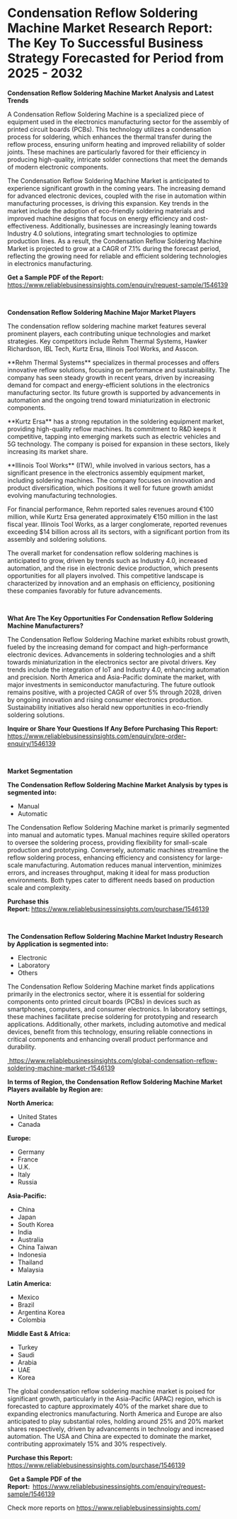 <p><h1>Condensation Reflow Soldering Machine Market Research Report: The Key To Successful Business Strategy Forecasted for Period from 2025 - 2032</h1></p><p><strong>Condensation Reflow Soldering Machine Market Analysis and Latest Trends</strong></p>
<p><p>A Condensation Reflow Soldering Machine is a specialized piece of equipment used in the electronics manufacturing sector for the assembly of printed circuit boards (PCBs). This technology utilizes a condensation process for soldering, which enhances the thermal transfer during the reflow process, ensuring uniform heating and improved reliability of solder joints. These machines are particularly favored for their efficiency in producing high-quality, intricate solder connections that meet the demands of modern electronic components.</p><p>The Condensation Reflow Soldering Machine Market is anticipated to experience significant growth in the coming years. The increasing demand for advanced electronic devices, coupled with the rise in automation within manufacturing processes, is driving this expansion. Key trends in the market include the adoption of eco-friendly soldering materials and improved machine designs that focus on energy efficiency and cost-effectiveness. Additionally, businesses are increasingly leaning towards Industry 4.0 solutions, integrating smart technologies to optimize production lines. As a result, the Condensation Reflow Soldering Machine Market is projected to grow at a CAGR of 7.1% during the forecast period, reflecting the growing need for reliable and efficient soldering technologies in electronics manufacturing.</p></p>
<p><strong>Get a Sample PDF of the Report:&nbsp;</strong> <a href="https://www.reliablebusinessinsights.com/enquiry/request-sample/1546139?utm_campaign=1138&utm_medium=2&utm_source=Github&utm_content=ia&utm_term=27022025&utm_id=condensation-reflow-soldering-machine">https://www.reliablebusinessinsights.com/enquiry/request-sample/1546139</a></p>
<p>&nbsp;</p>
<p><strong>Condensation Reflow Soldering Machine Major Market Players</strong></p>
<p><p>The condensation reflow soldering machine market features several prominent players, each contributing unique technologies and market strategies. Key competitors include Rehm Thermal Systems, Hawker Richardson, IBL Tech, Kurtz Ersa, Illinois Tool Works, and Asscon.</p><p>**Rehm Thermal Systems** specializes in thermal processes and offers innovative reflow solutions, focusing on performance and sustainability. The company has seen steady growth in recent years, driven by increasing demand for compact and energy-efficient solutions in the electronics manufacturing sector. Its future growth is supported by advancements in automation and the ongoing trend toward miniaturization in electronic components.</p><p>**Kurtz Ersa** has a strong reputation in the soldering equipment market, providing high-quality reflow machines. Its commitment to R&D keeps it competitive, tapping into emerging markets such as electric vehicles and 5G technology. The company is poised for expansion in these sectors, likely increasing its market share.</p><p>**Illinois Tool Works** (ITW), while involved in various sectors, has a significant presence in the electronics assembly equipment market, including soldering machines. The company focuses on innovation and product diversification, which positions it well for future growth amidst evolving manufacturing technologies.</p><p>For financial performance, Rehm reported sales revenues around €100 million, while Kurtz Ersa generated approximately €150 million in the last fiscal year. Illinois Tool Works, as a larger conglomerate, reported revenues exceeding $14 billion across all its sectors, with a significant portion from its assembly and soldering solutions.</p><p>The overall market for condensation reflow soldering machines is anticipated to grow, driven by trends such as Industry 4.0, increased automation, and the rise in electronic device production, which presents opportunities for all players involved. This competitive landscape is characterized by innovation and an emphasis on efficiency, positioning these companies favorably for future advancements.</p></p>
<p>&nbsp;</p>
<p><strong>What Are The Key Opportunities For Condensation Reflow Soldering Machine Manufacturers?</strong></p>
<p><p>The Condensation Reflow Soldering Machine market exhibits robust growth, fueled by the increasing demand for compact and high-performance electronic devices. Advancements in soldering technologies and a shift towards miniaturization in the electronics sector are pivotal drivers. Key trends include the integration of IoT and Industry 4.0, enhancing automation and precision. North America and Asia-Pacific dominate the market, with major investments in semiconductor manufacturing. The future outlook remains positive, with a projected CAGR of over 5% through 2028, driven by ongoing innovation and rising consumer electronics production. Sustainability initiatives also herald new opportunities in eco-friendly soldering solutions.</p></p>
<p><strong>Inquire or Share Your Questions If Any Before Purchasing This Report:</strong> <a href="https://www.reliablebusinessinsights.com/enquiry/pre-order-enquiry/1546139?utm_campaign=1138&utm_medium=2&utm_source=Github&utm_content=ia&utm_term=27022025&utm_id=condensation-reflow-soldering-machine">https://www.reliablebusinessinsights.com/enquiry/pre-order-enquiry/1546139</a></p>
<p>&nbsp;</p>
<p><strong>Market Segmentation</strong></p>
<p><strong>The Condensation Reflow Soldering Machine Market Analysis by types is segmented into:</strong></p>
<p><ul><li>Manual</li><li>Automatic</li></ul></p>
<p><p>The Condensation Reflow Soldering Machine market is primarily segmented into manual and automatic types. Manual machines require skilled operators to oversee the soldering process, providing flexibility for small-scale production and prototyping. Conversely, automatic machines streamline the reflow soldering process, enhancing efficiency and consistency for large-scale manufacturing. Automation reduces manual intervention, minimizes errors, and increases throughput, making it ideal for mass production environments. Both types cater to different needs based on production scale and complexity.</p></p>
<p><strong>Purchase this Report:&nbsp;</strong><a href="https://www.reliablebusinessinsights.com/purchase/1546139?utm_campaign=1138&utm_medium=2&utm_source=Github&utm_content=ia&utm_term=27022025&utm_id=condensation-reflow-soldering-machine">https://www.reliablebusinessinsights.com/purchase/1546139</a></p>
<p>&nbsp;</p>
<p><strong>The Condensation Reflow Soldering Machine Market Industry Research by Application is segmented into:</strong></p>
<p><ul><li>Electronic</li><li>Laboratory</li><li>Others</li></ul></p>
<p><p>The Condensation Reflow Soldering Machine market finds applications primarily in the electronics sector, where it is essential for soldering components onto printed circuit boards (PCBs) in devices such as smartphones, computers, and consumer electronics. In laboratory settings, these machines facilitate precise soldering for prototyping and research applications. Additionally, other markets, including automotive and medical devices, benefit from this technology, ensuring reliable connections in critical components and enhancing overall product performance and durability.</p></p>
<p><a href="https://www.reliablebusinessinsights.com/global-condensation-reflow-soldering-machine-market-r1546139?utm_campaign=1138&utm_medium=2&utm_source=Github&utm_content=ia&utm_term=27022025&utm_id=condensation-reflow-soldering-machine">&nbsp;https://www.reliablebusinessinsights.com/global-condensation-reflow-soldering-machine-market-r1546139</a></p>
<p><strong>In terms of Region, the Condensation Reflow Soldering Machine Market Players available by Region are:</strong></p>
<p>
    <p> <strong> North America: </strong>
        <ul>
            <li>United States</li>
            <li>Canada</li>
        </ul>
        </p> 
    <p> <strong> Europe: </strong>
        <ul>
            <li>Germany</li>
            <li>France</li>
            <li>U.K.</li>
            <li>Italy</li>
            <li>Russia</li>
        </ul>
        </p> 
    <p> <strong> Asia-Pacific: </strong>
        <ul>
            <li>China</li>
            <li>Japan</li>
            <li>South Korea</li>
            <li>India</li>
            <li>Australia</li>
            <li>China Taiwan</li>
            <li>Indonesia</li>
            <li>Thailand</li>
            <li>Malaysia</li>
        </ul>
        </p> 
    <p> <strong> Latin America: </strong>
        <ul>
            <li>Mexico</li>
            <li>Brazil</li>
            <li>Argentina Korea</li>
            <li>Colombia</li>
        </ul>
        </p> 
    <p> <strong> Middle East & Africa: </strong>
        <ul>
            <li>Turkey</li>
            <li>Saudi</li>
            <li>Arabia</li>
            <li>UAE</li>
            <li>Korea</li>
        </ul>
    </p>
    </p>
<p><p>The global condensation reflow soldering machine market is poised for significant growth, particularly in the Asia-Pacific (APAC) region, which is forecasted to capture approximately 40% of the market share due to expanding electronics manufacturing. North America and Europe are also anticipated to play substantial roles, holding around 25% and 20% market shares respectively, driven by advancements in technology and increased automation. The USA and China are expected to dominate the market, contributing approximately 15% and 30% respectively.</p></p>
<p><strong>Purchase this Report: </strong><a href="https://www.reliablebusinessinsights.com/purchase/1546139?utm_campaign=1138&utm_medium=2&utm_source=Github&utm_content=ia&utm_term=27022025&utm_id=condensation-reflow-soldering-machine">https://www.reliablebusinessinsights.com/purchase/1546139</a></p>
<p>&nbsp;<strong>Get a Sample PDF of the Report:&nbsp;&nbsp;</strong><a href="https://www.reliablebusinessinsights.com/enquiry/request-sample/1546139?utm_campaign=1138&utm_medium=2&utm_source=Github&utm_content=ia&utm_term=27022025&utm_id=condensation-reflow-soldering-machine">https://www.reliablebusinessinsights.com/enquiry/request-sample/1546139</a></p>
<p><strong></strong></p>
<p>Check more reports on <a href="https://www.reliablebusinessinsights.com/?utm_campaign=1138&utm_medium=2&utm_source=Github&utm_content=ia&utm_term=27022025&utm_id=condensation-reflow-soldering-machine">https://www.reliablebusinessinsights.com/</a></p>